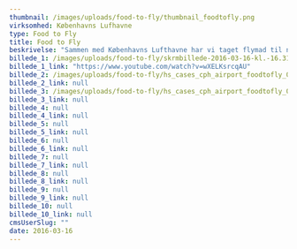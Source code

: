 ```yaml
---
thumbnail: /images/uploads/food-to-fly/thumbnail_foodtofly.png
virksomhed: Københavns Lufhavne
type: Food to Fly
title: Food to Fly
beskrivelse: "Sammen med Københavns Lufthavne har vi taget flymad til nye højder. For nu kan du få velsmagende kvalitetsmad, fra lufthavnens mange spisesteder, med om bord på flyet. Vi kalder det Food to Fly. For at tiltrække de rejsendes og pressens opmærksomhed, afholdt vi et food truck event, hvor TV-kokken, Gorm, serverede velsmagende flyoptimerede retter – lige til at tage med om bord. Kort sagt: Take away til take off. Samarbejder med madbloggere og brug af hashtagget #foodtofly, samt en onlinefilm om eventen, spredte budskabet om Food to Fly og gav konceptet luft under vingerne.\n\n"
billede_1: /images/uploads/food-to-fly/skrmbillede-2016-03-16-kl.-16.31.23.png
billede_1_link: "https://www.youtube.com/watch?v=wXELKsrcqAU"
billede_2: /images/uploads/food-to-fly/hs_cases_cph_airport_foodtofly_01.png
billede_2_link: null
billede_3: /images/uploads/food-to-fly/hs_cases_cph_airport_foodtofly_02.png
billede_3_link: null
billede_4: null
billede_4_link: null
billede_5: null
billede_5_link: null
billede_6: null
billede_6_link: null
billede_7: null
billede_7_link: null
billede_8: null
billede_8_link: null
billede_9: null
billede_9_link: null
billede_10: null
billede_10_link: null
cmsUserSlug: ""
date: 2016-03-16 
---
```


